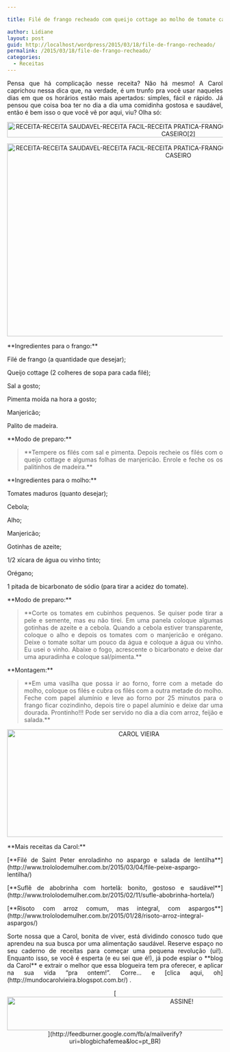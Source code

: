 ```yaml
---

title: Filé de frango recheado com queijo cottage ao molho de tomate caseiro

author: Lidiane
layout: post
guid: http://localhost/wordpress/2015/03/18/file-de-frango-recheado/
permalink: /2015/03/18/file-de-frango-recheado/
categories:
  - Receitas
---
```

<p align="justify">
  Pensa que há complicação nesse receita? Não há mesmo! A Carol caprichou nessa dica que, na verdade, é um trunfo pra você usar naqueles dias em que os horários estão mais apertados: simples, fácil e rápido. Já pensou que coisa boa ter no dia a dia uma comidinha gostosa e saudável, então é bem isso o que você vê por aqui, viu? Olha só:
</p>

<p align="center">
  <a href="http://www.trololodemulher.com.br/blog/wp-content/uploads/2015/03/RECEITA-RECEITA-SAUDAVEL-RECEITA-FACIL-RECEITA-PRATICA-FRANGO-FILE-QUEIJO-COTTAGE-MOLHO-TOMATE-CASEIRO2.jpg"><img class="alignnone size-full wp-image-10848" src="http://www.trololodemulher.com.br/blog/wp-content/uploads/2015/03/RECEITA-RECEITA-SAUDAVEL-RECEITA-FACIL-RECEITA-PRATICA-FRANGO-FILE-QUEIJO-COTTAGE-MOLHO-TOMATE-CASEIRO2.jpg" alt="RECEITA-RECEITA SAUDAVEL-RECEITA FACIL-RECEITA PRATICA-FRANGO-FILE-QUEIJO COTTAGE-MOLHO TOMATE CASEIRO[2]" width="800" height="36" /></a>
</p>

<p align="center">
  <a href="http://www.trololodemulher.com.br/blog/wp-content/uploads/2015/03/RECEITA-RECEITA-SAUDAVEL-RECEITA-FACIL-RECEITA-PRATICA-FRANGO-FILE-QUEIJO-COTTAGE-MOLHO-TOMATE-CASEIRO.jpg"><img class="alignnone size-full wp-image-10847" src="http://www.trololodemulher.com.br/blog/wp-content/uploads/2015/03/RECEITA-RECEITA-SAUDAVEL-RECEITA-FACIL-RECEITA-PRATICA-FRANGO-FILE-QUEIJO-COTTAGE-MOLHO-TOMATE-CASEIRO.jpg" alt="RECEITA-RECEITA SAUDAVEL-RECEITA FACIL-RECEITA PRATICA-FRANGO-FILE-QUEIJO COTTAGE-MOLHO TOMATE CASEIRO" width="800" height="450" /></a>
</p>

<p align="justify">
  **Ingredientes para o frango:**
</p>

<p align="justify">
  Filé de frango (a quantidade que desejar);
</p>

<p align="justify">
  Queijo cottage (2 colheres de sopa para cada filé);
</p>

<p align="justify">
  Sal a gosto;
</p>

<p align="justify">
  Pimenta moída na hora a gosto;
</p>

<p align="justify">
  Manjericão;
</p>

<p align="justify">
  Palito de madeira.
</p>

<p align="justify">
  **Modo de preparo:**
</p>

> <p align="justify">
>   **Tempere os filés com sal e pimenta. Depois recheie os filés com o queijo cottage e algumas folhas de manjericão. Enrole e feche os os palitinhos de madeira.**
> </p>

<p align="justify">
  **Ingredientes para o molho:**
</p>

<p align="justify">
  Tomates maduros (quanto desejar);
</p>

<p align="justify">
  Cebola;
</p>

<p align="justify">
  Alho;
</p>

<p align="justify">
  Manjericão;
</p>

<p align="justify">
  Gotinhas de azeite;
</p>

<p align="justify">
  1/2 xícara de água ou vinho tinto;
</p>

<p align="justify">
  Orégano;
</p>

<p align="justify">
  1 pitada de bicarbonato de sódio (para tirar a acidez do tomate).
</p>

<p align="justify">
  **Modo de preparo:**
</p>

> <p align="justify">
>   **Corte os tomates em cubinhos pequenos. Se quiser pode tirar a pele e semente, mas eu não tirei. Em uma panela coloque algumas gotinhas de azeite e a cebola. Quando a cebola estiver transparente, coloque o alho e depois os tomates com o manjericão e orégano. Deixe o tomate soltar um pouco da água e coloque a água ou vinho. Eu usei o vinho. Abaixe o fogo, acrescente o bicarbonato e deixe dar uma apuradinha e coloque sal/pimenta.**
> </p>

<p align="justify">
  **Montagem:**
</p>

> <p align="justify">
>   **Em uma vasilha que possa ir ao forno, forre com a metade do molho, coloque os filés e cubra os filés com a outra metade do molho. Feche com papel alumínio e leve ao forno por 25 minutos para o frango ficar cozindinho, depois tire o papel alumínio e deixe dar uma dourada. Prontinho!!! Pode ser servido no dia a dia com arroz, feijão e salada.**
> </p>

<p align="center">
  <a href="http://www.trololodemulher.com.br/blog/wp-content/uploads/2014/07/CAROL-VIEIRA.png"><img class="alignnone size-full wp-image-10204" src="http://www.trololodemulher.com.br/blog/wp-content/uploads/2014/07/CAROL-VIEIRA.png" alt="CAROL VIEIRA" width="600" height="251" /></a>
</p>

<p align="justify">
  **Mais receitas da Carol:**
</p>

<p align="justify">
  [**Filé de Saint Peter enroladinho no aspargo e salada de lentilha**](http://www.trololodemulher.com.br/2015/03/04/file-peixe-aspargo-lentilha/) 
</p>

<p align="justify">
  [**Suflê de abobrinha com hortelã: bonito, gostoso e saudável**](http://www.trololodemulher.com.br/2015/02/11/sufle-abobrinha-hortela/) 
</p>

<p align="justify">
  [**Risoto com arroz comum, mas integral, com aspargos**](http://www.trololodemulher.com.br/2015/01/28/risoto-arroz-integral-aspargos/) 
</p>

<p align="justify">
  Sorte nossa que a Carol, bonita de viver, está dividindo conosco tudo que aprendeu na sua busca por uma alimentação saudável. Reserve espaço no seu caderno de receitas para começar uma pequena revolução (ui!). Enquanto isso, se você é esperta (e eu sei que é!), já pode espiar o **blog da Carol** e extrair o melhor que essa blogueira tem pra oferecer, e aplicar na sua vida “pra ontem!”. Corre… e [clica aqui, oh](http://mundocarolvieira.blogspot.com.br/) .
</p>

<p align="center">
  [<img class="alignnone size-full wp-image-10439" src="http://www.trololodemulher.com.br/blog/wp-content/uploads/2014/09/ASSINE.png" alt="ASSINE!" width="800" height="78" />](http://feedburner.google.com/fb/a/mailverify?uri=blogbichafemea&loc=pt_BR) 
</p>

<p align="justify">